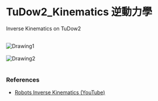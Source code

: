 # TuDow2_Kinematics 逆動力學
Inverse Kinematics on TuDow2 <br/> <br/>

 
 
![Drawing1](IK402_1.png)  <br/><br/>
![Drawing2](IK402_2.png)<br/> 
<br/>
 
### References
  - [Robots Inverse Kinematics (YouTube)](https://www.youtube.com/watch?v=D93iQVoSScQ&t)
 
